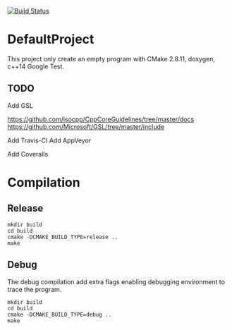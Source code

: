 [![Build Status](https://travis-ci.org/eroween/DefaultProject.svg?branch=master)](https://travis-ci.org/eroween/DefaultProject)

# DefaultProject

This project only create an empty program with CMake 2.8.11, doxygen, c++14
Google Test.

## TODO

Add GSL

https://github.com/isocpp/CppCoreGuidelines/tree/master/docs
https://github.com/Microsoft/GSL/tree/master/include

Add Travis-CI
Add AppVeyor

Add Coveralls

# Compilation

## Release

```shell
mkdir build
cd build
cmake -DCMAKE_BUILD_TYPE=release ..
make
```

## Debug

The debug compilation add extra flags enabling debugging environment to trace
the program.

```shell
mkdir build
cd build
cmake -DCMAKE_BUILD_TYPE=debug ..
make
```

